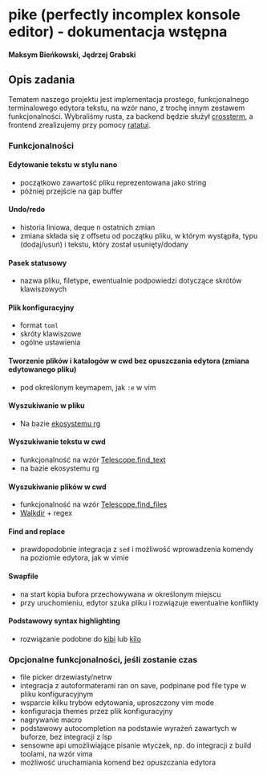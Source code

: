 # pike (perfectly incomplex konsole editor) - dokumentacja wstępna

#### Maksym Bieńkowski, Jędrzej Grabski

## Opis zadania

Tematem naszego projektu jest implementacja prostego, funkcjonalnego terminalowego edytora tekstu, na wzór nano, z trochę innym
zestawem funkcjonalności. Wybraliśmy rusta, za backend będzie służył [crossterm](https://docs.rs/crossterm/latest/crossterm/), a frontend zrealizujemy przy pomocy
[ratatui](https://ratatui.rs/).

### Funkcjonalności

#### Edytowanie tekstu w stylu nano

* początkowo zawartość pliku reprezentowana jako string
* później przejście na gap buffer

#### Undo/redo

* historia liniowa, deque n ostatnich zmian
* zmiana składa się z offsetu od początku pliku, w którym wystąpiła, typu (dodaj/usuń) i tekstu, który został usunięty/dodany

#### Pasek statusowy

* nazwa pliku, filetype, ewentualnie podpowiedzi dotyczące skrótów klawiszowych

#### Plik konfiguracyjny

* format `toml`
* skróty klawiszowe
* ogólne ustawienia

#### Tworzenie plików i katalogów w cwd bez opuszczania edytora (zmiana edytowanego pliku)

* pod określonym keymapem, jak `:e` w vim

#### Wyszukiwanie w pliku

* Na bazie [ekosystemu rg](https://github.com/BurntSushi/ripgrep/tree/master/crates)

#### Wyszukiwanie tekstu w cwd

* funkcjonalność na wzór [Telescope.find_text]( "https://github.com/nvim-telescope/telescope.nvim" )
* na bazie ekosystemu rg

#### Wyszukiwanie plików w cwd

* funkcjonalność na wzór [Telescope.find_files]( "https://github.com/nvim-telescope/telescope.nvim" )
* [Walkdir](https://rust-lang-nursery.github.io/rust-cookbook/file/dir.html) + regex

#### Find and replace

* prawdopodobnie integracja z `sed` i możliwość wprowadzenia komendy na poziomie edytora, jak w vimie

#### Swapfile

* na start kopia bufora przechowywana w określonym miejscu
* przy uruchomieniu, edytor szuka pliku i rozwiązuje ewentualne konflikty

#### Podstawowy syntax highlighting

* rozwiązanie podobne do [kibi](https://github.com/ilai-deutel/kibi/blob/master/src/row.rs#L79) lub [kilo](https://github.com/antirez/kilo/blob/master/kilo.c#L364)

### Opcjonalne funkcjonalności, jeśli zostanie czas

* file picker drzewiasty/netrw
* integracja z autoformaterami ran on save, podpinane pod file type w pliku konfiguracyjnym
* wsparcie kilku trybów edytowania, uproszczony vim mode
* konfiguracja themes przez plik konfiguracyjny
* nagrywanie macro
* podstawowy autocompletion na podstawie wyrażeń zawartych w buforze, bez integracji z lsp
* sensowne api umożliwiające pisanie wtyczek, np. do integracji z build toolami, na wzór vima
* możliwość uruchamiania komend bez opuszczania edytora
